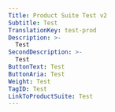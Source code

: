```yaml
---
Title: Product Suite Test v2
Subtitle: Test
TranslationKey: test-prod
Description: >-
  Test
SecondDescription: >-
  Test
ButtonText: Test
ButtonAria: Test
Weight: Test
TagID: Test
LinkToProductSuite: Test
---
```



